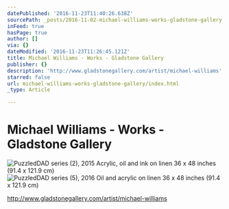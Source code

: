 ```yaml
---
datePublished: '2016-11-23T11:40:26.638Z'
sourcePath: _posts/2016-11-02-michael-williams-works-gladstone-gallery.md
inFeed: true
hasPage: true
author: []
via: {}
dateModified: '2016-11-23T11:26:45.121Z'
title: Michael Williams - Works - Gladstone Gallery
publisher: {}
description: 'http://www.gladstonegallery.com/artist/michael-williams'
starred: false
url: michael-williams-works-gladstone-gallery/index.html
_type: Article

---
```

# Michael Williams - Works - Gladstone Gallery
![PuzzledDAD series (2), 2015 Acrylic, oil and ink on linen 36 x 48 inches (91.4 x 121.9 cm)](https://s3-us-west-2.amazonaws.com/the-grid-img/p/fea734a584e0f62ded78457f018b7233c3d11ee5.jpg)
![PuzzledDAD series (5), 2016 Oil and acrylic on linen 36 x 48 inches (91.4 x 121.9 cm)](https://s3-us-west-2.amazonaws.com/the-grid-img/p/d1762f3d3cefabe823031c0bd9dade075cd5b854.jpg)

http://www.gladstonegallery.com/artist/michael-williams